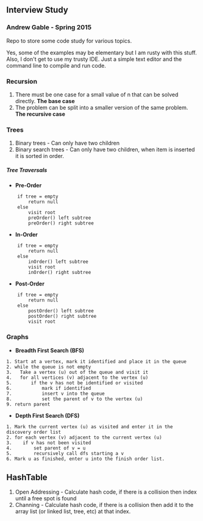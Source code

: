 ## Interview Study
### Andrew Gable - Spring 2015

Repo to store some code study for various topics. 

Yes, some of the examples may be elementary but I am rusty with this stuff. Also, I don't get to use my trusty IDE. Just a simple text editor and the command line to compile and run code. 

### Recursion 
1. There must be one case for a small value of n that can be solved directly. **The base case**
2. The problem can be split into a smaller version of the same problem. **The recursive case**

### Trees
1. Binary trees - Can only have two children
2. Binary search trees - Can only have two children, when item is inserted it is sorted in order. 

##### Tree Traversals 
- **Pre-Order**
```
    if tree = empty
        return null
    else 
        visit root 
        preOrder() left subtree 
        preOrder() right subtree
```
- **In-Order**
```
    if tree = empty
        return null
    else 
        inOrder() left subtree
        visit root
        inOrder() right subtree
```
- **Post-Order**
```
    if tree = empty
        return null
    else 
        postOrder() left subtree
        postOrder() right subtree
        visit root
```

### Graphs

- **Breadth First Search (BFS)**
```
1. Start at a vertex, mark it identified and place it in the queue
2. while the queue is not empty
3.   Take a vertex (u) out of the queue and visit it 
4.   for all vertices (v) adjacent to the vertex (u)
5.       if the v has not be identified or visited
6.           mark if identified 
7.           insert v into the queue
8.           set the parent of v to the vertex (u)
9. return parent
```

- **Depth First Search (DFS)**
```
1. Mark the current vertex (u) as visited and enter it in the discovery order list
2. for each vertex (v) adjacent to the current vertex (u)
3.    if v has not been visited
4.        set parent of v = u
5.        recursively call dfs starting a v
6. Mark u as finished, enter u into the finish order list.
```


## HashTable

1. Open Addressing - Calculate hash code, if there is a collision then index until a free spot is found
2. Channing - Calculate hash code, if there is a collision then add it to the array list (or linked list, tree, etc) at that index. 



